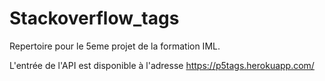# Stackoverflow_tags

Repertoire pour le 5eme projet de la formation IML.

L'entrée de l'API est disponible à l'adresse https://p5tags.herokuapp.com/
